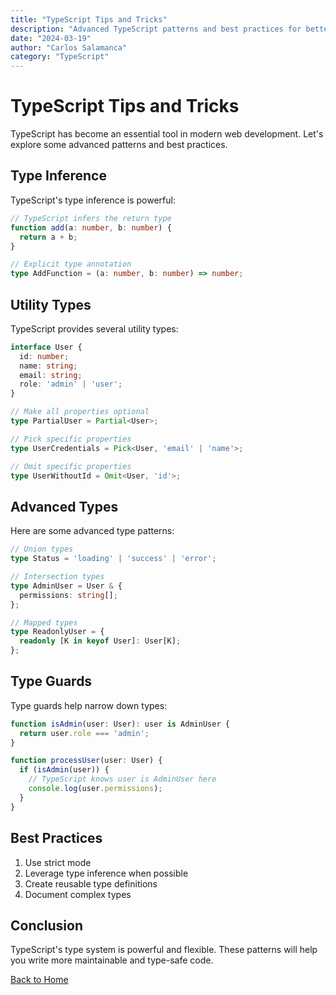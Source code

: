```yaml
---
title: "TypeScript Tips and Tricks"
description: "Advanced TypeScript patterns and best practices for better type safety"
date: "2024-03-19"
author: "Carlos Salamanca"
category: "TypeScript"
---
```


# TypeScript Tips and Tricks

TypeScript has become an essential tool in modern web development. Let's explore some advanced patterns and best practices.

## Type Inference

TypeScript's type inference is powerful:

```typescript
// TypeScript infers the return type
function add(a: number, b: number) {
  return a + b;
}

// Explicit type annotation
type AddFunction = (a: number, b: number) => number;
```

## Utility Types

TypeScript provides several utility types:

```typescript
interface User {
  id: number;
  name: string;
  email: string;
  role: 'admin' | 'user';
}

// Make all properties optional
type PartialUser = Partial<User>;

// Pick specific properties
type UserCredentials = Pick<User, 'email' | 'name'>;

// Omit specific properties
type UserWithoutId = Omit<User, 'id'>;
```

## Advanced Types

Here are some advanced type patterns:

```typescript
// Union types
type Status = 'loading' | 'success' | 'error';

// Intersection types
type AdminUser = User & {
  permissions: string[];
};

// Mapped types
type ReadonlyUser = {
  readonly [K in keyof User]: User[K];
};
```

## Type Guards

Type guards help narrow down types:

```typescript
function isAdmin(user: User): user is AdminUser {
  return user.role === 'admin';
}

function processUser(user: User) {
  if (isAdmin(user)) {
    // TypeScript knows user is AdminUser here
    console.log(user.permissions);
  }
}
```

## Best Practices

1. Use strict mode
2. Leverage type inference when possible
3. Create reusable type definitions
4. Document complex types

## Conclusion

TypeScript's type system is powerful and flexible. These patterns will help you write more maintainable and type-safe code.

[Back to Home](/) 